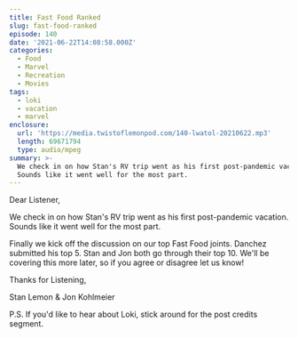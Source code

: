 ```yaml
---
title: Fast Food Ranked
slug: fast-food-ranked
episode: 140
date: '2021-06-22T14:08:58.000Z'
categories:
  - Food
  - Marvel
  - Recreation
  - Movies
tags:
  - loki
  - vacation
  - marvel
enclosure:
  url: 'https://media.twistoflemonpod.com/140-lwatol-20210622.mp3'
  length: 69671794
  type: audio/mpeg
summary: >-
  We check in on how Stan's RV trip went as his first post-pandemic vacation.
  Sounds like it went well for the most part.
---
```


Dear Listener,

We check in on how Stan's RV trip went as his first post-pandemic vacation. Sounds like it went well for the most part.

Finally we kick off the discussion on our top Fast Food joints. Danchez submitted his top 5. Stan and Jon both go through their top 10. We'll be covering this more later, so if you agree or disagree let us know!

Thanks for Listening,

Stan Lemon & Jon Kohlmeier

P.S. If you'd like to hear about Loki, stick around for the post credits segment.

